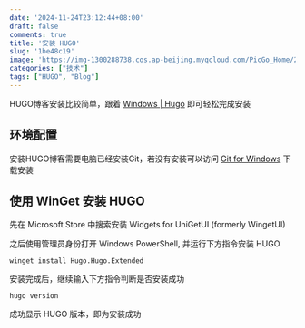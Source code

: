 ```yaml
---
date: '2024-11-24T23:12:44+08:00'
draft: false
comments: true
title: '安装 HUGO'
slug: '1be48c19'
image: 'https://img-1300288738.cos.ap-beijing.myqcloud.com/PicGo_Home/202503091602852.webp'
categories: ["技术"]
tags: ["HUGO", "Blog"]
---
```


HUGO博客安装比较简单，跟着 [Windows | Hugo](https://gohugo.io/installation/windows/) 即可轻松完成安装

## 环境配置

安装HUGO博客需要电脑已经安装Git，若没有安装可以访问 [Git for Windows](https://git-scm.com/download/win) 下载安装

## 使用 WinGet 安装 HUGO

先在 Microsoft Store 中搜索安装 Widgets for UniGetUI (formerly WingetUI)

之后使用管理员身份打开 Windows PowerShell, 并运行下方指令安装 HUGO

`winget install Hugo.Hugo.Extended`

安装完成后，继续输入下方指令判断是否安装成功

`hugo version`

成功显示 HUGO 版本，即为安装成功